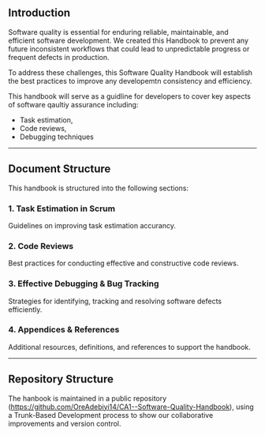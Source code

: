 ## Introduction

Software quality is essential for enduring reliable, maintainable, and efficient software development. We created this Handbook to prevent any future inconsistent workflows that could lead to unpredictable progress or frequent defects in production. 

To address these challenges, this Software Quality Handbook will establish the best practices to improve any developemtn consistency and efficiency.

This handbook will serve as a guidline for developers to cover key aspects of software qaultiy assurance including:

- Task estimation, 
- Code reviews, 
- Debugging techniques


---

## Document Structure
This handbook is structured into the following sections:

### **1. Task Estimation in Scrum**
Guidelines on improving task estimation accurancy.

### **2. Code Reviews**
Best practices for conducting effective and constructive code reviews.

### **3. Effective Debugging & Bug Tracking**
Strategies for identifying, tracking and resolving software defects efficiently.

### **4. Appendices & References**
Additional resources, definitions, and references to support the handbook.

---

## Repository Structure

The hanbook is maintained in a public repository (https://github.com/OreAdebiyi14/CA1--Software-Quality-Handbook), using a Trunk-Based Development process to show our collaborative improvements and version control.

